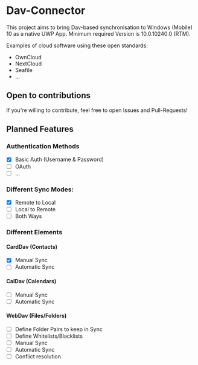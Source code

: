 # Dav-Connector

This project aims to bring Dav-based synchronisation to Windows (Mobile) 10 as a native UWP App. Minimum required Version is 10.0.10240.0 (RTM).

Examples of cloud software using these open standards:

- OwnCloud
- NextCloud
- Seafile
- ...

## Open to contributions

If you're willing to contribute, feel free to open Issues and Pull-Requests!

## Planned Features

### Authentication Methods

- [x] Basic Auth (Username & Password)
- [ ] OAuth
- [ ] ...

### Different Sync Modes:

- [x] Remote to Local
- [ ] Local to Remote
- [ ] Both Ways

### Different Elements

#### CardDav (Contacts)
- [x] Manual Sync
- [ ] Automatic Sync

#### CalDav (Calendars)
- [ ] Manual Sync
- [ ] Automatic Sync

#### WebDav (Files/Folders)

- [ ] Define Folder Pairs to keep in Sync
- [ ] Define Whitelists/Blacklists
- [ ] Manual Sync
- [ ] Automatic Sync
- [ ] Conflict resolution
